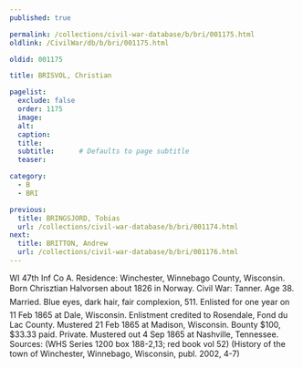 ```yaml
---
published: true

permalink: /collections/civil-war-database/b/bri/001175.html
oldlink: /CivilWar/db/b/bri/001175.html

oldid: 001175

title: BRISVOL, Christian

pagelist:
  exclude: false
  order: 1175
  image: 
  alt:
  caption:
  title:
  subtitle:      # Defaults to page subtitle
  teaser:

category: 
  - B 
  - BRI

previous:
  title: BRINGSJORD, Tobias
  url: /collections/civil-war-database/b/bri/001174.html  
next:
  title: BRITTON, Andrew
  url: /collections/civil-war-database/b/bri/001176.html   
---
```

WI 47th Inf Co A. Residence: Winchester, Winnebago County, Wisconsin. Born &#147;Chrisztian Halvorsen&#148; about 1826 in Norway. Civil War: Tanner. Age 38. Married. Blue eyes, dark hair, fair complexion, 5&#146;11&#148;. Enlisted for one year on 11 Feb 1865 at Dale, Wisconsin. Enlistment credited to Rosendale, Fond du Lac County. Mustered 21 Feb 1865 at Madison, Wisconsin. Bounty $100, $33.33 paid. Private. Mustered out 4 Sep 1865 at Nashville, Tennessee. Sources: (WHS Series 1200 box 188-2,13; red book vol 52) (History of the town of Winchester, Winnebago, Wisconsin, publ. 2002, 4-7)